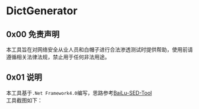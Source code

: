 # DictGenerator
## 0x00 免责声明
本工具旨在对网络安全从业人员和白帽子进行合法渗透测试时提供帮助，使用前请遵循相关法律法规，禁止用于任何非法用途。
## 0x01 说明
本工具基于`.Net Framework4.0`编写，思路参考[BaiLu-SED-Tool](https://github.com/HongLuDianXue/BaiLu-SED-Tool)  
工具截图如下：  

